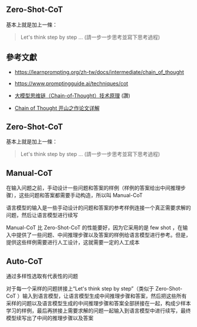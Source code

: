 
## Zero-Shot-CoT

基本上就是加上一條： 

> Let's think step by step ... (請一步一步思考並寫下思考過程)


## 參考文獻

* https://learnprompting.org/zh-tw/docs/intermediate/chain_of_thought

* https://www.promptingguide.ai/techniques/cot


* [大模型思维链（Chain-of-Thought）技术原理](https://www.zhihu.com/tardis/zm/art/629087587?source_id=1003) (讚)
* [Chain of Thought 开山之作论文详解](https://zhuanlan.zhihu.com/p/582758381)

## Zero-Shot-CoT

基本上就是加上一條： 

> Let's think step by step ... (請一步一步思考並寫下思考過程)

## Manual-CoT

在输入问题之前，手动设计一些问题和答案的样例（样例的答案给出中间推理步骤），这些问题和答案都需要手动构造，所以叫 Manual-CoT

语言模型的输入是一些手动设计的问题和答案的参考样例连接一个真正需要求解的问题，然后让语言模型进行续写

Manual-CoT 比 Zero-Shot-CoT 的性能要好，因为它采用的是 few shot ，在输入中提供了一些问题、中间推理步骤以及答案的样例给语言模型进行参考。但是，提供这些样例需要进行人工设计，这就需要一定的人工成本

## Auto-CoT

通过多样性选取有代表性的问题

对于每一个采样的问题拼接上“Let's think step by step”（类似于 Zero-Shot-CoT ）输入到语言模型，让语言模型生成中间推理步骤和答案，然后把这些所有采样的问题以及语言模型生成的中间推理步骤和答案全部拼接在一起，构成少样本学习的样例，最后再拼接上需要求解的问题一起输入到语言模型中进行续写，最终模型续写出了中间的推理步骤以及答案

